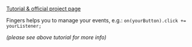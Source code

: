 [Tutorial & official project page](http://filimanjaro.com/fingers/ "Fingers")

Fingers helps you to manage your events, e.g.:
`on(yourButton).click += yourListener;`

_(please see above tutorial for more info)_